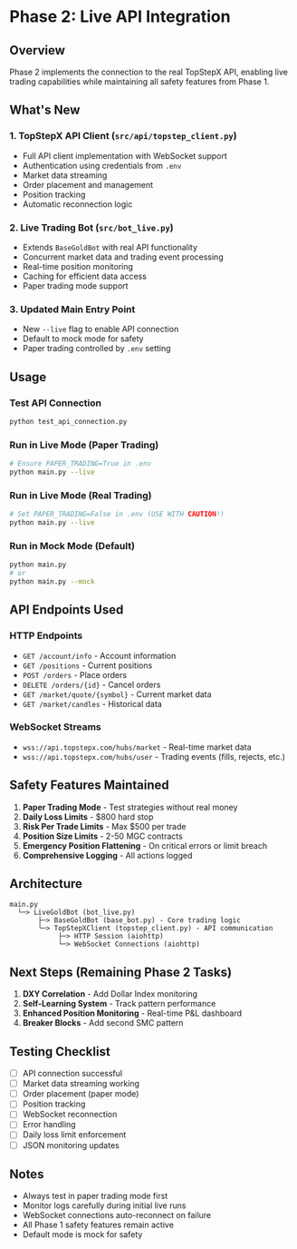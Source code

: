 # Phase 2: Live API Integration

## Overview
Phase 2 implements the connection to the real TopStepX API, enabling live trading capabilities while maintaining all safety features from Phase 1.

## What's New

### 1. TopStepX API Client (`src/api/topstep_client.py`)
- Full API client implementation with WebSocket support
- Authentication using credentials from `.env`
- Market data streaming
- Order placement and management
- Position tracking
- Automatic reconnection logic

### 2. Live Trading Bot (`src/bot_live.py`)
- Extends `BaseGoldBot` with real API functionality
- Concurrent market data and trading event processing
- Real-time position monitoring
- Caching for efficient data access
- Paper trading mode support

### 3. Updated Main Entry Point
- New `--live` flag to enable API connection
- Default to mock mode for safety
- Paper trading controlled by `.env` setting

## Usage

### Test API Connection
```bash
python test_api_connection.py
```

### Run in Live Mode (Paper Trading)
```bash
# Ensure PAPER_TRADING=True in .env
python main.py --live
```

### Run in Live Mode (Real Trading)
```bash
# Set PAPER_TRADING=False in .env (USE WITH CAUTION!)
python main.py --live
```

### Run in Mock Mode (Default)
```bash
python main.py
# or
python main.py --mock
```

## API Endpoints Used

### HTTP Endpoints
- `GET /account/info` - Account information
- `GET /positions` - Current positions
- `POST /orders` - Place orders
- `DELETE /orders/{id}` - Cancel orders
- `GET /market/quote/{symbol}` - Current market data
- `GET /market/candles` - Historical data

### WebSocket Streams
- `wss://api.topstepx.com/hubs/market` - Real-time market data
- `wss://api.topstepx.com/hubs/user` - Trading events (fills, rejects, etc.)

## Safety Features Maintained

1. **Paper Trading Mode** - Test strategies without real money
2. **Daily Loss Limits** - $800 hard stop
3. **Risk Per Trade Limits** - Max $500 per trade
4. **Position Size Limits** - 2-50 MGC contracts
5. **Emergency Position Flattening** - On critical errors or limit breach
6. **Comprehensive Logging** - All actions logged

## Architecture

```
main.py
  └─> LiveGoldBot (bot_live.py)
       ├─> BaseGoldBot (base_bot.py) - Core trading logic
       └─> TopStepXClient (topstep_client.py) - API communication
            ├─> HTTP Session (aiohttp)
            └─> WebSocket Connections (aiohttp)
```

## Next Steps (Remaining Phase 2 Tasks)

1. **DXY Correlation** - Add Dollar Index monitoring
2. **Self-Learning System** - Track pattern performance
3. **Enhanced Position Monitoring** - Real-time P&L dashboard
4. **Breaker Blocks** - Add second SMC pattern

## Testing Checklist

- [ ] API connection successful
- [ ] Market data streaming working
- [ ] Order placement (paper mode)
- [ ] Position tracking
- [ ] WebSocket reconnection
- [ ] Error handling
- [ ] Daily loss limit enforcement
- [ ] JSON monitoring updates

## Notes

- Always test in paper trading mode first
- Monitor logs carefully during initial live runs
- WebSocket connections auto-reconnect on failure
- All Phase 1 safety features remain active
- Default mode is mock for safety